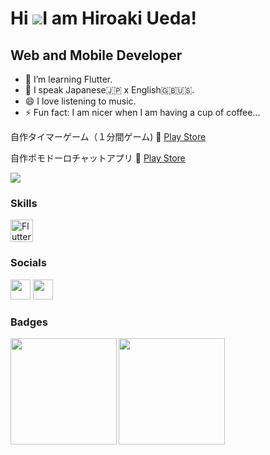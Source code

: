 

Hi ![](https://user-images.githubusercontent.com/18350557/176309783-0785949b-9127-417c-8b55-ab5a4333674e.gif)I am Hiroaki Ueda!
=======================================================================================================================================

Web and Mobile Developer
------------------------

- 👀 I’m learning Flutter.
- 🌱 I speak Japanese🇯🇵 x English🇬🇧🇺🇸.
- 😄 I love listening to music.
- ⚡ Fun fact: I am nicer when I am having a cup of coffee...

自作タイマーゲーム（１分間ゲーム)
:gift: [Play Store](https://apps.apple.com/jp/app/1%E5%88%86%E9%96%93%E3%82%B2%E3%83%BC%E3%83%A0/id6444773738)

自作ポモドーロチャットアプリ
:gift: [Play Store](https://apps.apple.com/jp/app/1669222644?mt=8)

<a href="https://twitter.com/hirohiro_kabu" target="_blank" rel="noreferrer"><img
src="https://img.shields.io/twitter/follow/hirohiro_kabu?logo=twitter&style=for-the-badge&color=22c55e&labelColor=1c1917"/></a>
                                                                                  
### Skills

<p align="left">
<a href="https://flutter.dev/" target="_blank" rel="noreferrer"><img src="https://raw.githubusercontent.com/danielcranney/readme-generator/main/public/icons/skills/flutter-colored.svg" width="36" height="36" alt="Flutter" /></a>


  
### Socials

<p align="left"> <a href="https://www.facebook.com/profile.php?id=100011625511264" target="_blank" rel="noreferrer"><img src="https://raw.githubusercontent.com/danielcranney/readme-generator/main/public/icons/socials/facebook.svg" width="32" height="32" /></a> <a href="https://twitter.com/hirohiro_kabu" target="_blank" rel="noreferrer"><img src="https://raw.githubusercontent.com/danielcranney/readme-generator/main/public/icons/socials/twitter.svg" width="32" height="32" /></a></p>
  

### Badges
 <a href="https://github.com/tocoteron">
  <img align="left" height="170px" src="https://github-readme-stats.vercel.app/api?username=Hiroaki-hey-jude&count_private=true&show_icons=true&theme=dracula" />
</a>
<a href="https://github.com/tocoteron">
  <img align="left" height="170px" src="https://github-readme-stats.vercel.app/api/top-langs/?username=Hiroaki-hey-jude&layout=compact&theme=dracula" />
</a>


